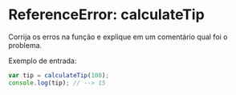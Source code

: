 # ReferenceError: calculateTip

Corrija os erros na função e explique em um comentário qual foi o problema.

Exemplo de entrada:

```javascript
var tip = calculateTip(100);
console.log(tip); // --> 15
```
